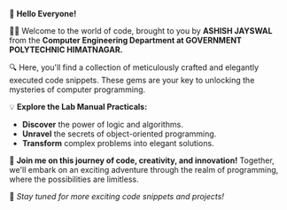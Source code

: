 👋 **Hello Everyone!**

👨‍💻 Welcome to the world of code, brought to you by **ASHISH JAYSWAL** from the **Computer Engineering Department at GOVERNMENT POLYTECHNIC HIMATNAGAR.**

🔍 Here, you'll find a collection of meticulously crafted and elegantly executed code snippets. These gems are your key to unlocking the mysteries of computer programming.

💡 **Explore the Lab Manual Practicals:**
   - **Discover** the power of logic and algorithms.
   - **Unravel** the secrets of object-oriented programming.
   - **Transform** complex problems into elegant solutions.

🚀 **Join me on this journey of code, creativity, and innovation!** Together, we'll embark on an exciting adventure through the realm of programming, where the possibilities are limitless.

🔗 *Stay tuned for more exciting code snippets and projects!*
